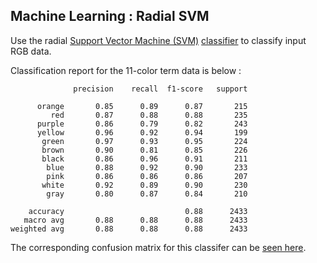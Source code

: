 
## Machine Learning : Radial SVM

Use the radial [Support Vector Machine (SVM)](https://scikit-learn.org/stable/modules/svm.html) [classifier](https://scikit-learn.org/stable/auto_examples/svm/plot_rbf_parameters.html) to classify input RGB data.

Classification report for the 11-color term data is below :

```
              precision    recall  f1-score   support

      orange       0.85      0.89      0.87       215
         red       0.87      0.88      0.88       235
      purple       0.86      0.79      0.82       243
      yellow       0.96      0.92      0.94       199
       green       0.97      0.93      0.95       224
       brown       0.90      0.81      0.85       226
       black       0.86      0.96      0.91       211
        blue       0.88      0.92      0.90       233
        pink       0.86      0.86      0.86       207
       white       0.92      0.89      0.90       230
        gray       0.80      0.87      0.84       210

    accuracy                           0.88      2433
   macro avg       0.88      0.88      0.88      2433
weighted avg       0.88      0.88      0.88      2433
```

The corresponding confusion matrix for this classifer can be [seen here](https://github.com/NMoroney/MachineLearningColor/tree/main/src/mlcolor_confusionmatrix).
